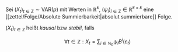 Sei $(X_t)_{t \in \mathbb{Z}} \sim \text{VAR}(p)$ mit Werten in $\mathbb{R}^k$, $(\psi_i)_{i \in \mathbb{Z}} \in \mathbb{R}^{k \times k}$ eine [[zettel/Folge/Absolute Summierbarkeit|absolut summierbare]] Folge.

$(X_t)_{t \in \mathbb{Z}}$ heißt *kausal* bzw *stabil*, falls

$$
	\forall t \in \mathbb{Z} : X_t = \sum_{i \in \mathbb{N}_0} \psi_i B^i(\varepsilon_t)
$$